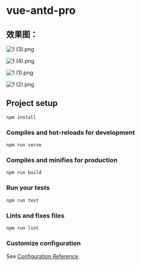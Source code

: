# vue-antd-pro
## 效果图：

![1 (3).png](https://upload-images.jianshu.io/upload_images/4906229-0aae963863ad0e23.png?imageMogr2/auto-orient/strip%7CimageView2/2/w/1240)

![1 (4).png](https://upload-images.jianshu.io/upload_images/4906229-adde4e124d62f57d.png?imageMogr2/auto-orient/strip%7CimageView2/2/w/1240)

![1 (1).png](https://upload-images.jianshu.io/upload_images/4906229-7e01a4e503c2cbeb.png?imageMogr2/auto-orient/strip%7CimageView2/2/w/1240)

![1 (2).png](https://upload-images.jianshu.io/upload_images/4906229-2b1180496b9c214c.png?imageMogr2/auto-orient/strip%7CimageView2/2/w/1240)

## Project setup
```
npm install
```

### Compiles and hot-reloads for development
```
npm run serve
```

### Compiles and minifies for production
```
npm run build
```

### Run your tests
```
npm run test
```

### Lints and fixes files
```
npm run lint
```

### Customize configuration
See [Configuration Reference](https://cli.vuejs.org/config/).

